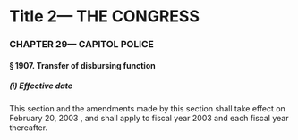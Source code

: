 
# Title 2— THE CONGRESS
### CHAPTER 29— CAPITOL POLICE
#### § 1907. Transfer of disbursing function
##### (i) Effective date

This section and the amendments made by this section shall take effect on February 20, 2003 , and shall apply to fiscal year 2003 and each fiscal year thereafter.
